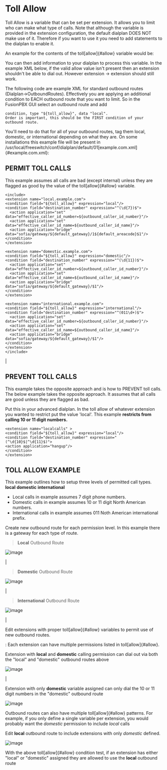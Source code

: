 # Toll Allow

Toll Allow is a variable that can be set per extension. It allows you to
limit who can make what type of calls. Note that although the variable
is provided in the extension configuration, the default dialplan DOES
NOT make use of it. Therefore if you want to use it you need to add
statements to the dialplan to enable it.

An example for the contents of the toll[allow]{#allow} variable would
be:

You can then add information to your dialplan to process this variable.
In the example XML below, if the valid allow value isn\'t present then
an extension shouldn\'t be able to dial out. However extension -\>
extension should still work.

The following code are example XML for standard outbound routes
(Dialplan-\>OutboundRoutes). Effectively you are applying an additional
condition to EACH outbound route that you want to limit. So in the
FusionPBX GUI select an outbound route and add

    condition, type "${toll_allow}", data "local".
    Order is important, this should be the FIRST condition of your outbound route.

You\'ll need to do that for all of your outbound routes, tag them local,
domestic, or international depending on what they are. On some
installations this example file will be present in
/usr/local/freeswitch/conf/dialplan/default/01[example.com.xml]{#example.com.xml}:

## PERMIT TOLL CALLS

This example assumes all calls are bad (except internal) unless they are
flagged as good by the value of the toll[allow]{#allow} variable.

    <include>
    <extension name="local.example.com">
    <condition field="${toll_allow}" expression="local"/>
    <condition field="destination_number" expression="^(\d{7})$">
      <action application="set" data="effective_caller_id_number=${outbound_caller_id_number}"/>
      <action application="set" data="effective_caller_id_name=${outbound_caller_id_name}"/>
      <action application="bridge" data="sofia/gateway/${default_gateway}/1${default_areacode}$1"/>
    </condition>
    </extension>

    <extension name="domestic.example.com">
    <condition field="${toll_allow}" expression="domestic"/>
    <condition field="destination_number" expression="^(\d{11})$">
      <action application="set" data="effective_caller_id_number=${outbound_caller_id_number}"/>
      <action application="set" data="effective_caller_id_name=${outbound_caller_id_name}"/>
      <action application="bridge" data="sofia/gateway/${default_gateway}/$1"/>
    </condition>
    </extension>

    <extension name="international.example.com">
    <condition field="${toll_allow}" expression="international"/>
    <condition field="destination_number" expression="^(011\d+)$">
      <action application="set" data="effective_caller_id_number=${outbound_caller_id_number}"/>
      <action application="set" data="effective_caller_id_name=${outbound_caller_id_name}"/>
      <action application="bridge" data="sofia/gateway/${default_gateway}/$1"/>
    </condition>
    </extension>
    </include>

| 

## PREVENT TOLL CALLS

This example takes the opposite approach and is how to PREVENT toll
calls. The below example takes the opposite approach. It assumes that
all calls are good unless they are flagged as bad.

Put this in your advanced dialplan. In the toll allow of whatever
extension you wanted to restrict put the value \'local\'. This example
**restricts from calling 10 or 11 digit numbers.**

    <extension name="localcalls" >
    <condition field="${toll_allow}" expression="local"/>
    <condition field="destination_number" expression="(^\d{10}$|^\d{11}$)">
    <action application="hangup"/>
    </condition>
    </extension>

## TOLL ALLOW EXAMPLE

This example outlines how to setup three levels of permitted call types.
**local** **domestic** **international**

-   Local calls in example assumes 7 digit phone numbers.
-   Domestic calls in example assumes 10 or 11 digit North American
    numbers.
-   International calls in example assumes 011 Noth American
    international prefix.

Create new outbound route for each permission level. In this example
there is a gateway for each type of route.

> **Local** Outbound Route

![image](../_static/images/additional_information/toll-allow-example-local-outbound-route.png)

| 

> **Domestic** Outbound Route

![image](../_static/images/additional_information/toll-allow-example-domestic-outbound-route.png)

| 

> **International** Outbound Route

![image](../_static/images/additional_information/toll-allow-example-international-outbound-route.png)

| 

Edit extensions with proper toll[allow]{#allow} variables to permit use of new outbound routes.

:   Each extension can have multiple permissions listed in
    toll[allow]{#allow}.

Extension with **local** and **domestic** calling permission can dial
out via both the \"local\" and \"domestic\" outbound routes above

![image](../_static/images/additional_information/toll-allow-example-extension-edit.png)

| 

Extension with only **domestic** variable assigned can only dial the 10
or 11 digit numbers in the \"domestic\" outbound route

![image](../_static/images/additional_information/toll-allow-example-extension-domestic-only.png)

Outbound routes can also have multiple toll[allow]{#allow} patterns. For
example, if you only define a single variable per extension, you would
probably want the *domestic* permission to include *local* calls

Edit **local** outbound route to include extensions with only *domestic*
defined.

![image](../_static/images/additional_information/toll-allow-example-outbound-route-edit.png)

With the above toll[allow]{#allow} condition test, if an extension has
either \"local\" or \"domestic\" assigned they are allowed to use the
**local** outbound route
